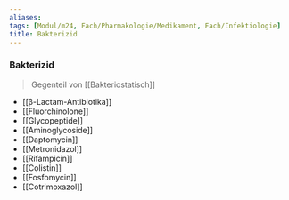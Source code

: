 ```yaml
---
aliases: 
tags: [Modul/m24, Fach/Pharmakologie/Medikament, Fach/Infektiologie]
title: Bakterizid
---
```

### Bakterizid
> Gegenteil von [[Bakteriostatisch]]
- [[β-Lactam-Antibiotika]]
- [[Fluorchinolone]]
- [[Glycopeptide]]
- [[Aminoglycoside]]
- [[Daptomycin]]
- [[Metronidazol]]
- [[Rifampicin]]
- [[Colistin]]
- [[Fosfomycin]]
- [[Cotrimoxazol]]